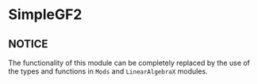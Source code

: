 # SimpleGF2

## **NOTICE**

The functionality of this module can be completely replaced by the use of the
types and functions in `Mods` and `LinearAlgebraX` modules.

